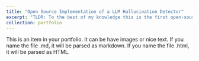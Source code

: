 ```yaml
---
title: "Open Source Implementation of a LLM Hallucination Detector"
excerpt: "TLDR: To the best of my knowledge this is the first open-source implementation of the paper 'Semantic Entropy Probes: Robust and Cheap Hallucination Detection in LLMs' [Read the paper here](https://arxiv.org/abs/2406.15927).<br/><img src=''>"
collection: portfolio
---
```


This is an item in your portfolio. It can be have images or nice text. If you name the file .md, it will be parsed as markdown. If you name the file .html, it will be parsed as HTML. 
